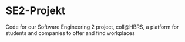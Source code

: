 # SE2-Projekt
Code for our Software Engineering 2 project, coll@HBRS, a platform for students and companies to offer and find workplaces
